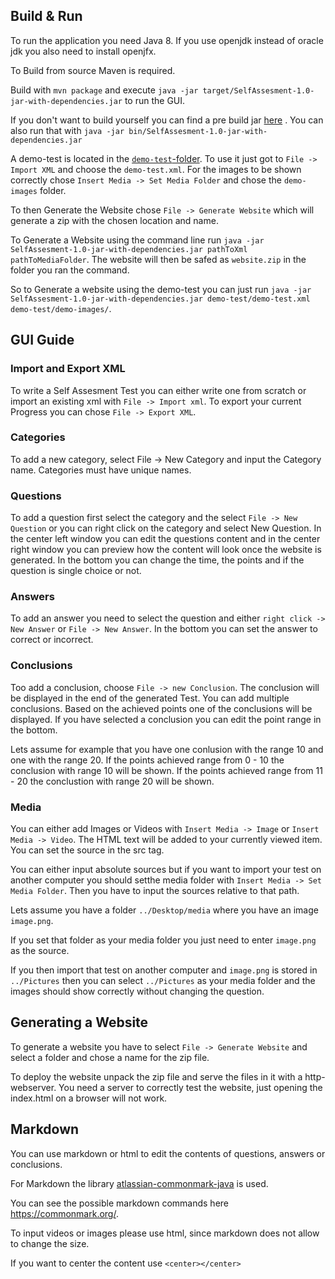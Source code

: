 ## Build & Run
To run the application you need Java 8.
If you use openjdk instead of oracle jdk you also need to install openjfx.

To Build from source Maven is required.

Build with `mvn package` and execute `java -jar target/SelfAssesment-1.0-jar-with-dependencies.jar` 
to run the GUI.

If you don't want to build yourself you can find a pre build jar [here](https://github.com/somakolli/TestGenerator/releases/latest)  . You can also run that with `java -jar bin/SelfAssesment-1.0-jar-with-dependencies.jar`

A demo-test is located in the [`demo-test`-folder](/demo-test). To use it just got to `File -> Import XML` and choose the `demo-test.xml`.
For the images to be shown correctly chose `Insert Media -> Set Media Folder` and chose the `demo-images` folder.

To then Generate the Website chose `File -> Generate Website` which will generate a zip with the chosen location and name.

To Generate a Website using the command line run `java -jar SelfAssesment-1.0-jar-with-dependencies.jar pathToXml pathToMediaFolder`. The website will then be safed as `website.zip` in the folder you ran the command.

So to Generate a website using the demo-test you can just run `java -jar SelfAssesment-1.0-jar-with-dependencies.jar demo-test/demo-test.xml demo-test/demo-images/`.

## GUI Guide

### Import and Export XML
To write a Self Assesment Test you can either write one from scratch or import 
an existing xml with `File -> Import xml`.
To export your current Progress you can chose `File -> Export XML`.

### Categories
To add a new category, select File -> New Category and input the Category name.
Categories must have unique names.

### Questions
To add a question first select the category and the select `File -> New Question` or 
you can right click on the category and select New Question.
In the center left window you can edit the questions content and in the center right window you
can preview how the content will look once the website is generated.
In the bottom you can change the time, the points and if the question is single choice or not.

### Answers
To add an answer you need to select the question and either `right click -> New Answer` or `File -> New Answer`.
In the bottom you can set the answer to correct or incorrect.

### Conclusions
Too add a conclusion, choose `File -> new Conclusion`.
The conclusion will be displayed in the end of the generated Test. 
You can add multiple conclusions.
Based on the achieved points one of the conclusions will be displayed.
If you have selected a conclusion you can edit the point range in the bottom.

Lets assume for example that you have one conlusion with the range 10 and one with the range 20.
If the points achieved range from 0 - 10 the conclusion with range 10 will be shown.
If the points achieved range from 11 - 20 the conclustion with range 20 will be shown.

### Media
You can either add Images or Videos with `Insert Media -> Image` or `Insert Media -> Video`.
The HTML text will be added to your currently viewed item.
You can set the source in the src tag.

You can either input absolute sources but if you want to import your test on another 
computer you should setthe media folder with `Insert Media -> Set Media Folder`.
Then you have to input the sources relative to that path.

Lets assume you have a folder `../Desktop/media` where you have an image `image.png`.

If you set that folder as your media folder you just need to enter `image.png` as the source.

If you then import that test on another computer and `image.png` is stored in `../Pictures`
then you can select `../Pictures` as your media folder and the images should show correctly 
without changing the question.

## Generating a Website

To generate a website you have to select `File -> Generate Website` and select a folder
and chose a name for the zip file.

To deploy the website unpack the zip file and serve the files in it with a http-webserver.
You need a server to correctly test the website, just opening the index.html on a browser
will not work.

## Markdown
You can use markdown or html to edit the contents of questions, answers or conclusions.

For Markdown the library [atlassian-commonmark-java](https://github.com/atlassian/commonmark-java) is used.

You can see the possible markdown commands here https://commonmark.org/.

To input videos or images please use html, since markdown does not allow to change the size.

If you want to center the content use `<center></center>`
